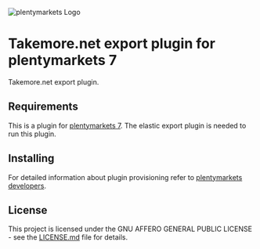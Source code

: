 ![plentymarkets Logo](http://www.plentymarkets.eu/layout/pm/images/logo/plentymarkets-logo.jpg)

# Takemore.net export plugin for plentymarkets 7

Takemore.net export plugin.

## Requirements

This is a plugin for [plentymarkets 7](https://www.plentymarkets.com). The elastic export plugin is needed to run this plugin.

## Installing

For detailed information about plugin provisioning refer to [plentymarkets developers](https://developers.plentymarkets.com/dev-doc/basics#plugin-provisioning).

## License

This project is licensed under the GNU AFFERO GENERAL PUBLIC LICENSE - see the [LICENSE.md](/LICENSE.md) file for details.
